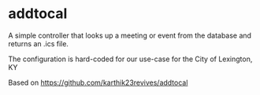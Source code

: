 # addtocal

A simple controller that looks up a meeting or event
from the database and returns an .ics file.

The configuration is hard-coded for our use-case for the City of Lexington, KY

Based on https://github.com/karthik23revives/addtocal
